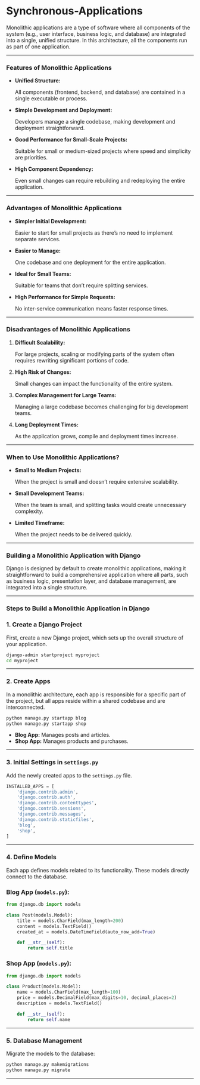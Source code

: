 # Synchronous-Applications

Monolithic applications are a type of software where all components of the system (e.g., user interface, business logic, and database) are integrated into a single, unified structure. In this architecture, all the components run as part of one application.

---

### Features of Monolithic Applications

- **Unified Structure:**
    
    All components (frontend, backend, and database) are contained in a single executable or process.
    
- **Simple Development and Deployment:**
    
    Developers manage a single codebase, making development and deployment straightforward.
    
- **Good Performance for Small-Scale Projects:**
    
    Suitable for small or medium-sized projects where speed and simplicity are priorities.
    
- **High Component Dependency:**
    
    Even small changes can require rebuilding and redeploying the entire application.
    

---

### Advantages of Monolithic Applications

- **Simpler Initial Development:**
    
    Easier to start for small projects as there’s no need to implement separate services.
    
- **Easier to Manage:**
    
    One codebase and one deployment for the entire application.
    
- **Ideal for Small Teams:**
    
    Suitable for teams that don’t require splitting services.
    
- **High Performance for Simple Requests:**
    
    No inter-service communication means faster response times.
    

---

### Disadvantages of Monolithic Applications

1. **Difficult Scalability:**
    
    For large projects, scaling or modifying parts of the system often requires rewriting significant portions of code.
    
2. **High Risk of Changes:**
    
    Small changes can impact the functionality of the entire system.
    
3. **Complex Management for Large Teams:**
    
    Managing a large codebase becomes challenging for big development teams.
    
4. **Long Deployment Times:**
    
    As the application grows, compile and deployment times increase.
    

---

### When to Use Monolithic Applications?

- **Small to Medium Projects:**
    
    When the project is small and doesn’t require extensive scalability.
    
- **Small Development Teams:**
    
    When the team is small, and splitting tasks would create unnecessary complexity.
    
- **Limited Timeframe:**
    
    When the project needs to be delivered quickly.
    

---

### **Building a Monolithic Application with Django**

Django is designed by default to create monolithic applications, making it straightforward to build a comprehensive application where all parts, such as business logic, presentation layer, and database management, are integrated into a single structure.

---

### **Steps to Build a Monolithic Application in Django**

### **1. Create a Django Project**

First, create a new Django project, which sets up the overall structure of your application.

```bash
django-admin startproject myproject
cd myproject
```

---

### **2. Create Apps**

In a monolithic architecture, each app is responsible for a specific part of the project, but all apps reside within a shared codebase and are interconnected.

```bash
python manage.py startapp blog
python manage.py startapp shop
```

- **Blog App:** Manages posts and articles.
- **Shop App:** Manages products and purchases.

---

### **3. Initial Settings in `settings.py`**

Add the newly created apps to the `settings.py` file.

```python
INSTALLED_APPS = [
    'django.contrib.admin',
    'django.contrib.auth',
    'django.contrib.contenttypes',
    'django.contrib.sessions',
    'django.contrib.messages',
    'django.contrib.staticfiles',
    'blog',
    'shop',
]
```

---

### **4. Define Models**

Each app defines models related to its functionality. These models directly connect to the database.

### **Blog App (`models.py`):**

```python
from django.db import models

class Post(models.Model):
    title = models.CharField(max_length=200)
    content = models.TextField()
    created_at = models.DateTimeField(auto_now_add=True)

    def __str__(self):
        return self.title
```

### **Shop App (`models.py`):**

```python
from django.db import models

class Product(models.Model):
    name = models.CharField(max_length=100)
    price = models.DecimalField(max_digits=10, decimal_places=2)
    description = models.TextField()

    def __str__(self):
        return self.name
```

---

### **5. Database Management**

Migrate the models to the database:

```bash
python manage.py makemigrations
python manage.py migrate
```

---

